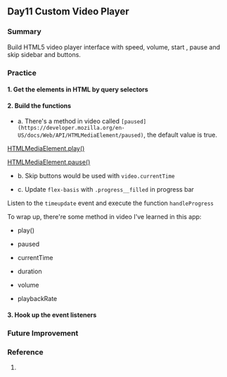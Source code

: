 ## Day11 Custom Video Player

### Summary

Build HTML5 video player interface with speed, volume, start , pause and skip sidebar and buttons.

### Practice

#### 1. Get the elements in HTML by query selectors

#### 2. Build the functions

- a. There's a method in video called `[paused](https://developer.mozilla.org/en-US/docs/Web/API/HTMLMediaElement/paused)`, the default value is true.

[HTMLMediaElement.play()](https://developer.mozilla.org/en-US/docs/Web/API/HTMLMediaElement/play)

[HTMLMediaElement.pause()](https://developer.mozilla.org/en-US/docs/Web/API/HTMLMediaElement/pause)

- b. Skip buttons would be used with `video.currentTime`

- c. Update `flex-basis` with `.progress__filled` in progress bar

Listen to the `timeupdate` event and execute the function `handleProgress`

To wrap up, there're some method in video I've learned in this app:

- play()

- paused

- currentTime

- duration

- volume

- playbackRate

#### 3. Hook up the event listeners

### Future Improvement


### Reference

1. 